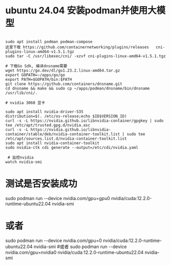 # ubuntu 24.04 安装podman并使用大模型

```shell

sudo apt install podman podman-compose
这里下载 https://github.com/containernetworking/plugins/releases   cni-plugins-linux-amd64-v1.5.1.tgz
sudo tar -C /usr/libexec/cni/ -xzvf cni-plugins-linux-amd64-v1.5.1.tgz

# 下载Go Sdk, 编译dnsname需要
wget https://go.dev/dl/go1.23.2.linux-amd64.tar.gz
export GOPATH=~/apps/go/go
export PATH=$GOPATH/bin:$PATH
git clone https://github.com/containers/dnsname.git
cd dnsname && make && sudo cp ~/apps/podman/dnsname/bin/dnsname /usr/lib/cni/.

# nvidia 3060 显卡

sudo apt install nvidia-driver-535
distribution=$(. /etc/os-release;echo $ID$VERSION_ID)
curl -s -L https://nvidia.github.io/libnvidia-container/gpgkey | sudo tee /etc/apt/trusted.gpg.d/nvidia.asc
curl -s -L https://nvidia.github.io/libnvidia-container/stable/deb/nvidia-container-toolkit.list | sudo tee /etc/apt/sources.list.d/nvidia-container-toolkit.list
sudo apt install nvidia-container-toolkit
sudo nvidia-ctk cdi generate --output=/etc/cdi/nvidia.yaml
 
 # 监控nvidia
watch nvidia-smi
```` 
 
 # 测试是否安装成功
 sudo podman run --device nvidia.com/gpu=gpu0 nvidia/cuda:12.2.0-runtime-ubuntu22.04 nvidia-smi
# 或者
 sudo podman run --device nvidia.com/gpu=0 nvidia/cuda:12.2.0-runtime-ubuntu22.04 nvidia-smi
 #或者
 sudo podman run --device nvidia.com/gpu=nvidia0 nvidia/cuda:12.2.0-runtime-ubuntu22.04 nvidia-smi
```